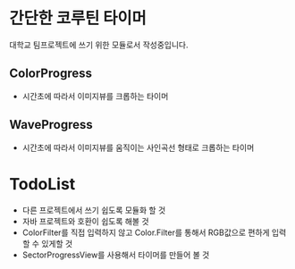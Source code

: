 # 간단한 코루틴 타이머

대학교 팀프로젝트에 쓰기 위한 모듈로서 작성중입니다.

## ColorProgress

- 시간초에 따라서 이미지뷰를 크롭하는 타이머

## WaveProgress

- 시간초에 따라서 이미지뷰를 움직이는 사인곡선 형태로 크롭하는 타이머

# TodoList

- 다른 프로젝트에서 쓰기 쉽도록 모듈화 할 것 
- 자바 프로젝트와 호환이 쉽도록 해볼 것 
- ColorFilter를 직접 입력하지 않고 Color.Filter를 통해서 RGB값으로 편하게 입력할 수 있게할 것 
- SectorProgressView를 사용해서 타이머를 만들어 볼 것 